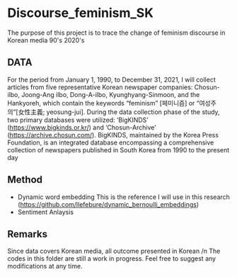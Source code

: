# Discourse_feminism_SK
The purpose of this project is to trace the change of feminism discourse in Korean media 90's 2020's

## DATA
For the period from January 1, 1990, to December 31, 2021, I will collect articles from five representative Korean newspaper companies: Chosun-ilbo, Joong-Ang ilbo, Dong-A-ilbo, Kyunghyang-Sinmoon, and the Hankyoreh, which contain the keywords “feminism” [페미니즘] or “여성주의”[女性主義; yeosung-jui]. During the data collection phase of the study, two primary databases were utilized: ‘BigKINDS’ (https://www.bigkinds.or.kr/) and ‘Chosun-Archive’ (https://archive.chosun.com/). BigKINDS, maintained by the Korea Press Foundation, is an integrated database encompassing a comprehensive collection of newspapers published in South Korea from 1990 to the present day

## Method
* Dynamic word embedding
This is the reference I will use in this research (https://github.com/llefebure/dynamic_bernoulli_embeddings)
* Sentiment Anlaysis

## Remarks
Since data covers Korean media, all outcome presented in Korean /n
The codes in this folder are still a work in progress. Feel free to suggest any modifications at any time.
